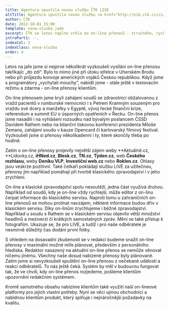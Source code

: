 ```yaml
---
title: Agentura spustila novou službu ČTK LIVE
altTitle: Agentura spustila novou službu <a href="http://nib.ctk.cz/cs/Contract/Product?Prod=help">ČTK LIVE</a>
author: CTK
date: 2012-10-01 15:00
template: nova-sluzba.jade
excerpt: ČTK se letos naplno vrhla do on-line přenosů - stručného, rychlého a průběžného zpravodajství z vybraných významných událostí. Odběratelé je mohou využít přímo k publikaci na internetu nebo jako podklad pro své vlastní on-line přenosy. 
introPart1: --,
indexCol: 2
indexClass: nova-sluzba
order: 4
---
```


Letos na jaře jsme si nejprve několikrát vyzkoušeli vysílání on-line přenosu takříkajíc „do zdi“. Bylo to mimo jiné při útoku střelce v Uherském Brodu nebo při průjezdu konvoje amerických vojáků Českou republikou. Když jsme s programátory „vychytali mouchy“, nabídli jsme - stále ještě v testovacím režimu a zdarma - on-line přenosy klientům. 

On-line přenosem jsme kryli zahájení soudů se zdravotnicí obžalovanou z vražd pacientů v rumburské nemocnici i s Petrem Kramným souzeným pro vraždu své dcery a manželky v Egyptě, vývoj řecké finanční krize, referendum a summit EU o úsporných opatřeních v Řecku. On-line přenos jsme nasadili i na vyhlášení rozsudku nad bývalým poslancem ČSSD Davidem Rathem nebo na bilanční tiskovou konferenci prezidenta Miloše Zemana, zahájení soudu v kauze Opencard či karlovarský filmový festival. Vyzkoušeli jsme si přenosy několikadenní i ty, které skončily třeba po hodině. 

Zatím o on-line přenosy projevily největší zájem weby  **Aktuálně.cz, **Lidovky.cz, **iHNed.cz**, **Blesk.cz**, **TN.cz**, **Týden.cz**, web **Českého rozhlasu**, weby **Deníku VLP**, **Investiční web.cz** nebo **Roklen.cz**. Ohlasy jsou veskrze pozitivní. Také četkaři pokládají službu LIVE za užitečnou, přenosy jim například pomáhají při tvorbě klasického zpravodajství i v jeho zrychlení. 

On-line a klasické zpravodajství spolu nesoutěží, jedna část využívá druhou. Například od soudů, kdy je on-line vždy rychlejší, může editor z on-linu čerpat informace do klasického servisu. Naproti tomu u zahraničních on-line přenosů se mohou prolínat navzájem, některé informace budou dřív v klasickém servisu. Díky on-linům zrychlujeme i běžné zpravodajství. Například u soudu s Rathem se v klasickém servisu objevilo větší množství headlinů a meziverzí či krátkých samostatných zpráv. Mění se také přístup k fotografiím. Ukazuje se, že pro LIVE, a tudíž i pro naše odběratele je nesmírně důležitý čas dodání první fotky.

S ohledem na dosavadní zkušenosti se v redakci budeme snažit on-line přenosy v maximální možné míře plánovat, především z personálního hlediska. Redaktor nasazený na aktuální on-line přenos se nemůže věnovat ničemu jinému. Všechny naše dosud nabízené přenosy byly plánované. Zatím jsme si nevyzkoušeli spuštění on-line přenosu z nečekané události a reakci odběratelů. To nás ještě čeká. Systém by měl v budoucnu fungovat tak, že ve chvíli, kdy on-line přenos rozjedeme, pošleme klientům upozornění  redakčním systémem. 

Kromě samotného obsahu nabízíme klientům také využití naší on-lineové platformy pro jejich vlastní potřeby. Nyní se věci ujmou obchodníci a nabídnou klientům produkt, který splňuje i nejnáročnější požadavky na kvalitu.
